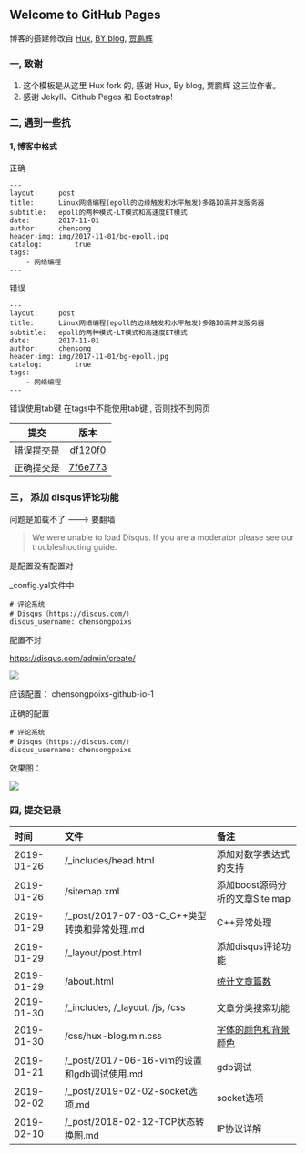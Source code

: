 ## Welcome to GitHub Pages

博客的搭建修改自 [Hux](https://github.com/Huxpro/huxpro.github.io), [BY blog](http://qiubaiying.top "BY blog"),    [贾鹏辉](https://github.com/crazycodeboy/crazycodeboy.github.io "贾鹏辉")

### 一, 致谢

1. 这个模板是从这里 Hux fork 的,   感谢 Hux, By blog, 贾鹏辉 这三位作者。
2. 感谢 Jekyll、Github Pages 和 Bootstrap!


### 二, 遇到一些抗

#### 1,  博客中格式 

正确

```
---
layout:     post
title:      Linux网络编程(epoll的边缘触发和水平触发)多路IO高并发服务器
subtitle:   epoll的两种模式-LT模式和高速度ET模式
date:       2017-11-01
author:     chensong
header-img: img/2017-11-01/bg-epoll.jpg
catalog: 		true
tags:
    - 网络编程
---

```

错误

```
---
layout:     post
title:      Linux网络编程(epoll的边缘触发和水平触发)多路IO高并发服务器
subtitle:   epoll的两种模式-LT模式和高速度ET模式
date:       2017-11-01
author:     chensong
header-img: img/2017-11-01/bg-epoll.jpg
catalog: 		true
tags:
	- 网络编程
---

```

错误使用tab键   在tags中不能使用tab键 , 否则找不到网页

|提交|版本|
|:---:|:---:|
|错误提交是|[df120f0](https://github.com/chensongpoixs/chensongpoixs.github.io/commit/df120f078c9c0dc1c22db130f3df6e992a7fc445 "df120f0")|
|正确提交是|[7f6e773](https://github.com/chensongpoixs/chensongpoixs.github.io/commit/7f6e7736f680234f538463614adc3f0ce2d5b3d4 "7f6e773")|



### 三， 添加 disqus评论功能

问题是加载不了 ---> 要翻墙

>We were unable to load Disqus. If you are a moderator please see our troubleshooting guide.


是配置没有配置对

_config.yal文件中


```
# 评论系统
# Disqus（https://disqus.com/）
disqus_username: chensongpoixs
```

配置不对

[https://disqus.com/admin/create/ ](https://disqus.com/admin/create/  "到官网")


![](https://github.com/chensongpoixs/chensongpoixs.github.io/blob/master/img/2019-01-29/disqus_username.png?raw=true)


应该配置： chensongpoixs-github-io-1

正确的配置

```
# 评论系统
# Disqus（https://disqus.com/）
disqus_username: chensongpoixs
```

效果图：

![](https://github.com/chensongpoixs/chensongpoixs.github.io/blob/master/img/2019-01-29/disqus_username_url.png?raw=true)


### 四, 提交记录

|时间|文件|备注|
|:---|:---|:---|
|2019-01-26|/_includes/head.html|添加对数学表达式的支持|
|2019-01-26|/sitemap.xml|添加boost源码分析的文章Site map|
|2019-01-29|/_post/2017-07-03-C_C++类型转换和异常处理.md|C++异常处理|
|2019-01-29|/_layout/post.html |添加disqus评论功能|
|2019-01-29|/about.html|[统计文章篇数](https://github.com/chensongpoixs/chensongpoixs.github.io/commit/90560f5f4f51aef119b83878645c48bc28bd16d2 "90560f5f")|
|2019-01-30|/_includes, /_layout, /js, /css|文章分类搜索功能|
|2019-01-30|/css/hux-blog.min.css|[字体的颜色和背景颜色](59d55b0f84cb2939fbe6ee24c98a7d2ac31b907e) |
|2019-01-21|/_post/2017-06-16-vim的设置和gdb调试使用.md|gdb调试|
|2019-02-02|/_post/2019-02-02-socket选项.md|socket选项|
|2019-02-10|/_post/2018-02-12-TCP状态转换图.md|IP协议详解|





